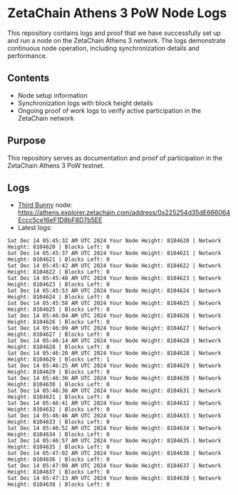 # ZetaChain Athens 3 PoW Node Logs
This repository contains logs and proof that we have successfully set up and run a node on the ZetaChain Athens 3 network. The logs demonstrate continuous node operation, including synchronization details and performance.

## Contents
- Node setup information
- Synchronization logs with block height details
- Ongoing proof of work logs to verify active participation in the ZetaChain network

## Purpose
This repository serves as documentation and proof of participation in the ZetaChain Athens 3 PoW testnet.

## Logs

- [Third Bunny](https://thirdbunny.xyz/) node: https://athens.explorer.zetachain.com/address/0x225254d35dE666064Eccc5ce16eF1D8bF8D7b5EE
- Latest logs:
```
Sat Dec 14 05:45:32 AM UTC 2024 Your Node Height: 8104620 | Network Height: 8104620 | Blocks Left: 0
Sat Dec 14 05:45:37 AM UTC 2024 Your Node Height: 8104621 | Network Height: 8104621 | Blocks Left: 0
Sat Dec 14 05:45:42 AM UTC 2024 Your Node Height: 8104622 | Network Height: 8104622 | Blocks Left: 0
Sat Dec 14 05:45:48 AM UTC 2024 Your Node Height: 8104623 | Network Height: 8104623 | Blocks Left: 0
Sat Dec 14 05:45:53 AM UTC 2024 Your Node Height: 8104624 | Network Height: 8104624 | Blocks Left: 0
Sat Dec 14 05:45:58 AM UTC 2024 Your Node Height: 8104625 | Network Height: 8104625 | Blocks Left: 0
Sat Dec 14 05:46:04 AM UTC 2024 Your Node Height: 8104626 | Network Height: 8104626 | Blocks Left: 0
Sat Dec 14 05:46:09 AM UTC 2024 Your Node Height: 8104627 | Network Height: 8104627 | Blocks Left: 0
Sat Dec 14 05:46:14 AM UTC 2024 Your Node Height: 8104628 | Network Height: 8104628 | Blocks Left: 0
Sat Dec 14 05:46:20 AM UTC 2024 Your Node Height: 8104628 | Network Height: 8104629 | Blocks Left: 1
Sat Dec 14 05:46:25 AM UTC 2024 Your Node Height: 8104629 | Network Height: 8104629 | Blocks Left: 0
Sat Dec 14 05:46:30 AM UTC 2024 Your Node Height: 8104630 | Network Height: 8104630 | Blocks Left: 0
Sat Dec 14 05:46:36 AM UTC 2024 Your Node Height: 8104631 | Network Height: 8104631 | Blocks Left: 0
Sat Dec 14 05:46:41 AM UTC 2024 Your Node Height: 8104632 | Network Height: 8104632 | Blocks Left: 0
Sat Dec 14 05:46:46 AM UTC 2024 Your Node Height: 8104633 | Network Height: 8104633 | Blocks Left: 0
Sat Dec 14 05:46:52 AM UTC 2024 Your Node Height: 8104634 | Network Height: 8104634 | Blocks Left: 0
Sat Dec 14 05:46:57 AM UTC 2024 Your Node Height: 8104635 | Network Height: 8104635 | Blocks Left: 0
Sat Dec 14 05:47:02 AM UTC 2024 Your Node Height: 8104636 | Network Height: 8104636 | Blocks Left: 0
Sat Dec 14 05:47:08 AM UTC 2024 Your Node Height: 8104637 | Network Height: 8104637 | Blocks Left: 0
Sat Dec 14 05:47:13 AM UTC 2024 Your Node Height: 8104638 | Network Height: 8104638 | Blocks Left: 0
```
